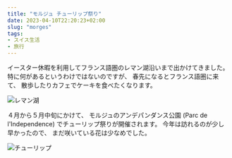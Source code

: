 ```yaml
---
title: "モルジュ チューリップ祭り"
date: 2023-04-10T22:20:23+02:00
slug: "morges"
tags:
- スイス生活
- 旅行
---
```

イースター休暇を利用してフランス語圏のレマン湖沿いまで出かけてきました。
特に何があるというわけではないのですが、
春先になるとフランス語圏に来て、
散歩したりカフェでケーキを食べたくなります。

![レマン湖](/assets/2023/04/10/LakeLeman.jpg)

４月から５月中旬にかけて、
モルジュのアンデパンダンス公園 (Parc de l'Independence) でチューリップ祭りが開催されます。
今年は訪れるのが少し早かったので、
まだ咲いている花は少なめでした。

![チューリップ](/assets/2023/04/10/Tulpe.jpg)
